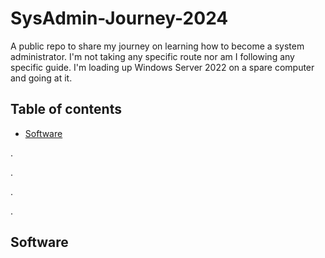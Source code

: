 # SysAdmin-Journey-2024
A public repo to share my journey on learning how to become a system administrator. I'm not taking any specific route nor am I following any specific guide. I'm loading up Windows Server 2022 on a spare computer and going at it.

## Table of contents

- [Software](#software)






.



.







.








.

## Software














